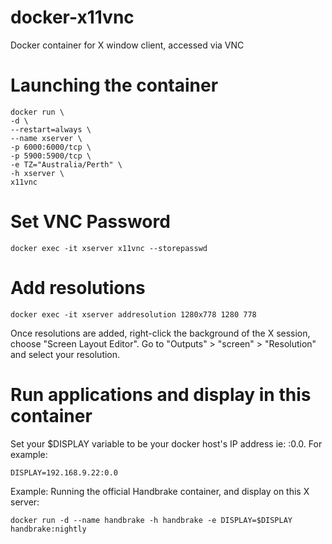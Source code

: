 # docker-x11vnc
Docker container for X window client, accessed via VNC

# Launching the container
```
docker run \
-d \
--restart=always \
--name xserver \
-p 6000:6000/tcp \
-p 5900:5900/tcp \
-e TZ="Australia/Perth" \
-h xserver \
x11vnc
```

# Set VNC Password
```
docker exec -it xserver x11vnc --storepasswd
```

# Add resolutions
```
docker exec -it xserver addresolution 1280x778 1280 778
```
Once resolutions are added, right-click the background of the X session, choose "Screen Layout Editor". Go to "Outputs" > "screen" > "Resolution" and select your resolution.

# Run applications and display in this container
Set your $DISPLAY variable to be your docker host's IP address ie: <IP>:0.0.
For example:
```
DISPLAY=192.168.9.22:0.0
```
  
Example: Running the official Handbrake container, and display on this X server:
```
docker run -d --name handbrake -h handbrake -e DISPLAY=$DISPLAY handbrake:nightly
```
